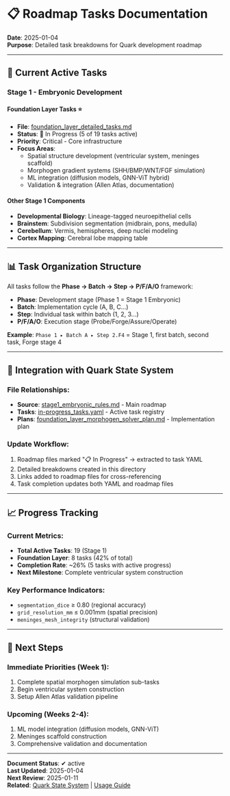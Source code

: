 # 📋 Roadmap Tasks Documentation

**Date**: 2025-01-04  
**Purpose**: Detailed task breakdowns for Quark development roadmap  

---

## 🎯 **Current Active Tasks**

### **Stage 1 - Embryonic Development**

#### **Foundation Layer Tasks** ⭐
- **File**: [foundation_layer_detailed_tasks.md](foundation_layer_detailed_tasks.md)
- **Status**: 🚧 In Progress (5 of 19 tasks active)
- **Priority**: Critical - Core infrastructure
- **Focus Areas**:
  - Spatial structure development (ventricular system, meninges scaffold)
  - Morphogen gradient systems (SHH/BMP/WNT/FGF simulation)
  - ML integration (diffusion models, GNN-ViT hybrid)
  - Validation & integration (Allen Atlas, documentation)

#### **Other Stage 1 Components**
- **Developmental Biology**: Lineage-tagged neuroepithelial cells
- **Brainstem**: Subdivision segmentation (midbrain, pons, medulla)
- **Cerebellum**: Vermis, hemispheres, deep nuclei modeling
- **Cortex Mapping**: Cerebral lobe mapping table

---

## 📊 **Task Organization Structure**

All tasks follow the **Phase → Batch → Step → P/F/A/O** framework:

- **Phase**: Development stage (Phase 1 = Stage 1 Embryonic)
- **Batch**: Implementation cycle (A, B, C...)
- **Step**: Individual task within batch (1, 2, 3...)
- **P/F/A/O**: Execution stage (Probe/Forge/Assure/Operate)

**Example**: `Phase 1 ▸ Batch A ▸ Step 2.F4` = Stage 1, first batch, second task, Forge stage 4

---

## 🔗 **Integration with Quark State System**

### **File Relationships**:
- **Source**: [stage1_embryonic_rules.md](../../management/rules/roadmap/stage1_embryonic_rules.md) - Main roadmap
- **Tasks**: [in-progress_tasks.yaml](../../state/quark_state_system/tasks/in-progress_tasks.yaml) - Active task registry  
- **Plans**: [foundation_layer_morphogen_solver_plan.md](../plans/foundation_layer_morphogen_solver_plan.md) - Implementation plan

### **Update Workflow**:
1. Roadmap files marked "📋 In Progress" → extracted to task YAML
2. Detailed breakdowns created in this directory
3. Links added to roadmap files for cross-referencing
4. Task completion updates both YAML and roadmap files

---

## 📈 **Progress Tracking**

### **Current Metrics**:
- **Total Active Tasks**: 19 (Stage 1)
- **Foundation Layer**: 8 tasks (42% of total)
- **Completion Rate**: ~26% (5 tasks with active progress)
- **Next Milestone**: Complete ventricular system construction

### **Key Performance Indicators**:
- `segmentation_dice` ≥ 0.80 (regional accuracy)
- `grid_resolution_mm` ≤ 0.001mm (spatial precision)
- `meninges_mesh_integrity` (structural validation)

---

## 🚀 **Next Steps**

### **Immediate Priorities** (Week 1):
1. Complete spatial morphogen simulation sub-tasks
2. Begin ventricular system construction
3. Setup Allen Atlas validation pipeline

### **Upcoming** (Weeks 2-4):
1. ML model integration (diffusion models, GNN-ViT)
2. Meninges scaffold construction
3. Comprehensive validation and documentation

---

**Document Status**: ✔ active  
**Last Updated**: 2025-01-04  
**Next Review**: 2025-01-11  
**Related**: [Quark State System](../../state/quark_state_system/README.md) | [Usage Guide](../../state/quark_state_system/usage_guide.md)
